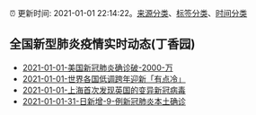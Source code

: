 :alarm_clock: 更新时间: 2021-01-01 22:14:22。[来源分类](../README.md)、[标签分类](../TAGS.md)、[时间分类](../TIMELINE.md)

## 全国新型肺炎疫情实时动态(丁香园)




- [2021-01-01-美国新冠肺炎确诊破-2000-万](https://world.huanqiu.com/article/41LRU2RqlVB) 
- [2021-01-01-世界各国低调跨年迎新「有点冷」](http://app.cctv.com/special/cportal/detail/arti/index.html?id=ArtiD9Hra4uKDsJrWRIdXpgC210101&isfromapp=1) 
- [2021-01-01-上海首次发现英国的变异新冠病毒](http://app.cctv.com/special/cportal/detail/arti/index.html?id=ArtiBwPYnNH6FTVHDWJ7ok3A210101&isfromapp=1) 
- [2021-01-01-31-日新增-9-例新冠肺炎本土确诊](http://www.nhc.gov.cn/xcs/yqtb/202101/fb6984369cf24060b5d4187e7fa3fc53.shtml) 
